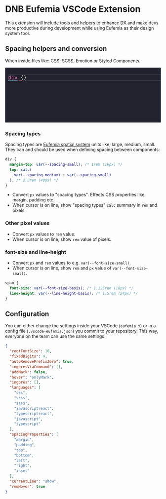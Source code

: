 # DNB Eufemia VSCode Extension

This extension will include tools and helpers to enhance DX and make devs more productive during development while using Eufemia as their design system tool.

## Spacing helpers and conversion

When inside files like: CSS, SCSS, Emotion or Styled Components.

![](./assets/Eufemia-VSCode-Extension-with-CSS.gif)

### Spacing types

Spacing types are [Eufemia spatial system](https://eufemia.dnb.no/uilib/usage/layout/spacing/) units like; large, medium, small. They can and should be used when defining spacing between components:

```css
div {
  margin-top: var(--spacing-small); /* 1rem (16px) */
  top: calc(
    var(--spacing-medium) + var(--spacing-small)
  ); /* 2.5rem (40px) */
}
```

- Convert `px` values to "spacing types". Effects CSS properties like margin, padding etc.
- When cursor is on line, show "spacing types" `calc` summary in `rem` and pixels.

### Other pixel values

- Convert `px` values to `rem` value.
- When cursor is on line, show `rem` value of pixels.

### font-size and line-height

- Convert `px` and `rem` values to e.g. `var(--font-size-small)`.
- When cursor is on line, show `rem` and `px` value of `var(--font-size-small)`.

```css
span {
  font-size: var(--font-size-basis); /* 1.125rem (18px) */
  line-height: var(--line-height-basis); /* 1.5rem (24px) */
}
```

## Configuration

You can either change the settings inside your VSCode (`eufemia.x`) or in a config file (`.vscode-eufemia.json`) you commit to your repository. This way, everyone on the team can use the same settings:

```json
{
  "rootFontSize": 16,
  "fixedDigits": 4,
  "autoRemovePrefixZero": true,
  "ingoresViaCommand": [],
  "addMark": false,
  "hover": "onlyMark",
  "ingores": [],
  "languages": [
    "css",
    "scss",
    "sass",
    "javascriptreact",
    "typescriptreact",
    "javascript",
    "typescript"
  ],
  "spacingProperties": [
    "margin",
    "padding",
    "top",
    "bottom",
    "left",
    "right",
    "inset"
  ],
  "currentLine": "show",
  "remHover": true
}
```
